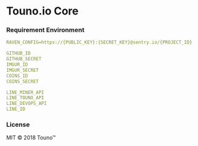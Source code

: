 # Touno.io Core

### Requirement Environment
```yml
RAVEN_CONFIG=https://{PUBLIC_KEY}:{SECRET_KEY}@sentry.io/{PROJECT_ID}

GITHUB_ID
GITHUB_SECRET
IMGUR_ID
IMGUR_SECRET
COINS_ID
COINS_SECRET

LINE_MINER_API
LINE_TOUNO_API
LINE_DEVOPS_API
LINE_ID

```

### License
MIT © 2018 Touno™
